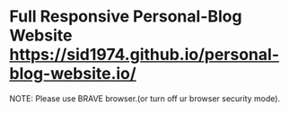 # Full Responsive Personal-Blog Website https://sid1974.github.io/personal-blog-website.io/

NOTE: Please use BRAVE browser.(or turn off ur browser security mode).
